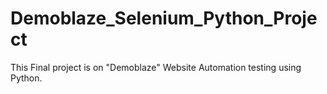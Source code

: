 # Demoblaze_Selenium_Python_Project
This Final project is on "Demoblaze" Website Automation testing using Python.
